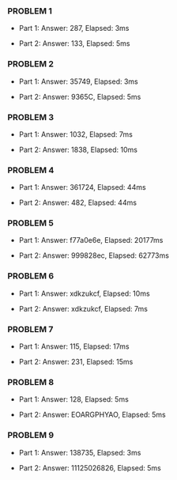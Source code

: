 ### **PROBLEM 1**
- Part 1: Answer: 287, Elapsed: 3ms

- Part 2: Answer: 133, Elapsed: 5ms

### **PROBLEM 2**
- Part 1: Answer: 35749, Elapsed: 3ms

- Part 2: Answer: 9365C, Elapsed: 5ms

### **PROBLEM 3**
- Part 1: Answer: 1032, Elapsed: 7ms

- Part 2: Answer: 1838, Elapsed: 10ms

### **PROBLEM 4**
- Part 1: Answer: 361724, Elapsed: 44ms

- Part 2: Answer: 482, Elapsed: 44ms

### **PROBLEM 5**
- Part 1: Answer: f77a0e6e, Elapsed: 20177ms

- Part 2: Answer: 999828ec, Elapsed: 62773ms

### **PROBLEM 6**
- Part 1: Answer: xdkzukcf, Elapsed: 10ms

- Part 2: Answer: xdkzukcf, Elapsed: 7ms

### **PROBLEM 7**
- Part 1: Answer: 115, Elapsed: 17ms

- Part 2: Answer: 231, Elapsed: 15ms

### **PROBLEM 8**
- Part 1: Answer: 128, Elapsed: 5ms

- Part 2: Answer: EOARGPHYAO, Elapsed: 5ms

### **PROBLEM 9**
- Part 1: Answer: 138735, Elapsed: 3ms

- Part 2: Answer: 11125026826, Elapsed: 5ms

